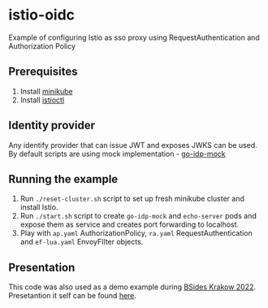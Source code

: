 # istio-oidc
Example of configuring Istio as sso proxy using RequestAuthentication and Authorization Policy


## Prerequisites
1. Install [minikube](https://minikube.sigs.k8s.io/docs/start/)
1. Install [istioctl](https://istio.io/latest/docs/ops/diagnostic-tools/istioctl/#install-hahahugoshortcode-s2-hbhb)

## Identity provider
Any identify provider that can issue JWT and exposes JWKS can be used. By default scripts are using mock implementation - [go-idp-mock](https://github.com/mszlgr/go-idp-mock)

## Running the example
1. Run `./reset-cluster.sh` script to set up fresh minikube cluster and install Istio.
1. Run `./start.sh` script to create `go-idp-mock` and `echo-server` pods and expose them as service and creates port forwarding to localhost.
1. Play with `ap.yaml` AuthorizationPolicy, `ra.yaml` RequestAuthentication and `ef-lua.yaml` EnvoyFIlter objects. 

## Presentation
This code was also used as a demo example during [BSides Krakow 2022](https://bsideskrakow.pl/). Presetantion it self can be found [here](presentation/Zero-Trust-With-Istio.pdf).
